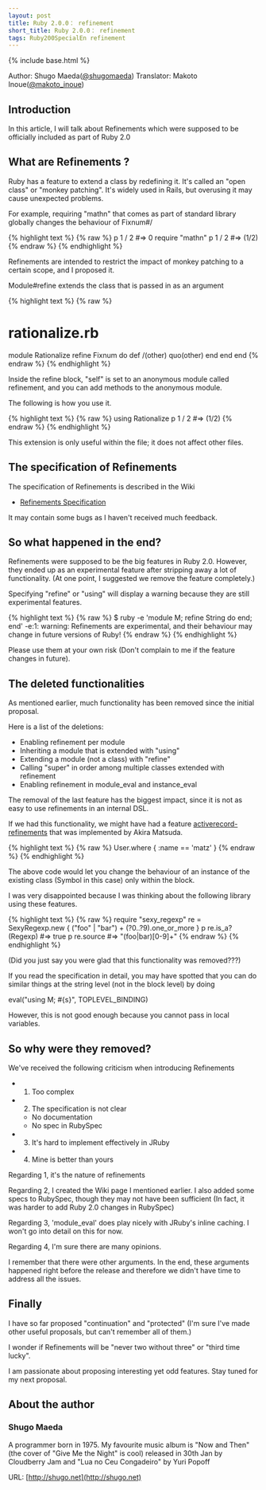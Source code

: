```yaml
---
layout: post
title: Ruby 2.0.0： refinement
short_title: Ruby 2.0.0： refinement
tags: Ruby200SpecialEn refinement
---
```

{% include base.html %}


Author: Shugo Maeda([@shugomaeda](https://twitter.com/shugomaeda))
Translator: Makoto Inoue([@makoto_inoue](https://twitter.com/makoto_inoue))

## Introduction

In this article, I will talk about Refinements which were supposed to be officially included as part of Ruby 2.0

## What are Refinements ?

Ruby has a feature to extend a class by redefining it. It's called an "open class" or "monkey patching".
It's widely used in Rails, but overusing it may cause unexpected problems.

For example, requiring "mathn" that comes as part of standard library globally changes the behaviour of Fixnum#/

{% highlight text %}
{% raw %}
p 1 / 2 #=> 0
require "mathn"
p 1 / 2 #=> (1/2)
{% endraw %}
{% endhighlight %}


Refinements are intended to restrict the impact of monkey patching to a certain scope, and I proposed it.

Module#refine extends the class that is passed in as an argument

{% highlight text %}
{% raw %}
# rationalize.rb
module Rationalize
  refine Fixnum do
    def /(other)
      quo(other)
    end
  end
end
{% endraw %}
{% endhighlight %}


Inside the refine block, "self" is set to an anonymous module called refinement, and you can add methods to the anonymous module.

The following is how you use it.

{% highlight text %}
{% raw %}
using Rationalize
p 1 / 2 #=> (1/2)
{% endraw %}
{% endhighlight %}


This extension is only useful within the file; it does not affect other files.

## The specification of Refinements

The specification of Refinements is described in the Wiki

* [Refinements Specification](https://bugs.ruby-lang.org/projects/ruby-trunk/wiki/RefinementsSpec)


It may contain some bugs as I haven't received much feedback.

## So what happened in the end?

Refinements were supposed to be the big features in Ruby 2.0.
However, they ended up as an experimental feature after stripping away a lot of functionality. (At one point, I suggested we remove the feature completely.)

Specifying "refine" or "using" will display a warning because they are still experimental features.

{% highlight text %}
{% raw %}
$ ruby -e 'module M; refine String do end; end'
-e:1: warning: Refinements are experimental, and their behaviour may change in future versions of Ruby!
{% endraw %}
{% endhighlight %}


Please use them at your own risk (Don't complain to me if the feature changes in future).

## The deleted functionalities

As mentioned earlier, much functionality has been removed since the initial proposal.

Here is a list of the deletions:

* Enabling refinement per module
* Inheriting a module that is extended with "using"
* Extending a module (not a class) with "refine"
* Calling "super" in order among multiple classes extended with refinement
* Enabling refinement in module_eval and instance_eval


The removal of the last feature has the biggest impact, since it is not as easy to use refinements in an internal DSL.

If we had this functionality, we might have had a feature [activerecord-refinements](https://github.com/amatsuda/activerecord-refinements) that was implemented by Akira Matsuda.

{% highlight text %}
{% raw %}
User.where { :name == 'matz' }
{% endraw %}
{% endhighlight %}


The above code would let you change the behaviour of an instance of the existing class (Symbol in this case) only within the block.

I was very disappointed because I was thinking about the following library using these features.

{% highlight text %}
{% raw %}
require "sexy_regexp"
re = SexyRegexp.new { ("foo" | "bar") + (?0..?9).one_or_more }
p re.is_a?(Regexp) #=> true
p re.source #=> "(foo|bar)[0-9]+"
{% endraw %}
{% endhighlight %}


(Did you just say you were glad that this functionality was removed???)

If you read the specification in detail, you may have spotted that you can do similar things at the string level (not in the block level) by doing

eval("using M; #{s}", TOPLEVEL_BINDING)

However, this is not good enough because you cannot pass in local variables.

## So why were they removed?

We've received the following criticism when introducing Refinements

* 1. Too complex
* 2. The specification is not clear
  * No documentation
  * No spec in RubySpec
* 3.  It's hard to implement effectively in JRuby
* 4. Mine is better than yours


Regarding 1, it's the nature of refinements

Regarding 2, I created the Wiki page I mentioned earlier. I also added some specs to RubySpec, though they may not have been sufficient (In fact, it was harder to add Ruby 2.0 changes in RubySpec)

Regarding 3, 'module_eval' does play nicely with JRuby's inline caching. I won't go into detail on this for now.

Regarding 4, I'm sure there are many opinions.

I remember that there were other arguments. In the end, these arguments happened right before the release and therefore we didn't have time to address all the issues.

## Finally

I have so far proposed "continuation" and "protected" (I'm sure I've made other useful proposals, but can't remember all of them.)

I wonder if Refinements will be "never two without three" or "third time lucky".

I am passionate about proposing interesting yet odd features. Stay tuned for my next proposal.

## About the author

### Shugo Maeda

A programmer born in 1975. My favourite music album is "Now and Then" (the cover of "Give Me the Night" is cool) released in 30th Jan by Cloudberry Jam and "Lua no Ceu Congadeiro" by Yuri Popoff

URL: [http://shugo.net](http://shugo.net)


